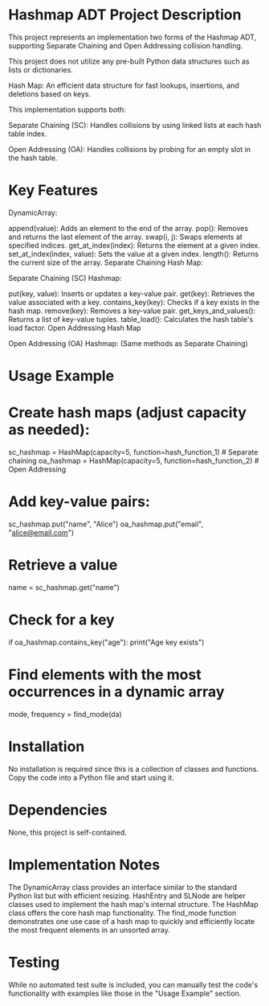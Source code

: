 # Hashmap ADT Project Description

This project represents an implementation two forms of the Hashmap ADT, supporting Separate Chaining and Open Addressing collision handling.

This project does not utilize any pre-built Python data structures such as lists or dictionaries.

Hash Map: An efficient data structure for fast lookups, insertions, and deletions based on keys.

This implementation supports both:

Separate Chaining (SC): Handles collisions by using linked lists at each hash table index.

Open Addressing (OA): Handles collisions by probing for an empty slot in the hash table.

# Key Features

DynamicArray:

append(value): Adds an element to the end of the array.
pop(): Removes and returns the last element of the array.
swap(i, j): Swaps elements at specified indices.
get_at_index(index): Returns the element at a given index.
set_at_index(index, value): Sets the value at a given index.
length(): Returns the current size of the array.
Separate Chaining Hash Map:

Separate Chaining (SC) Hashmap:

put(key, value): Inserts or updates a key-value pair.
get(key): Retrieves the value associated with a key.
contains_key(key): Checks if a key exists in the hash map.
remove(key): Removes a key-value pair.
get_keys_and_values(): Returns a list of key-value tuples.
table_load(): Calculates the hash table's load factor.
Open Addressing Hash Map

Open Addressing (OA) Hashmap:
(Same methods as Separate Chaining)

# Usage Example

# Create hash maps (adjust capacity as needed):
sc_hashmap = HashMap(capacity=5, function=hash_function_1)  # Separate chaining
oa_hashmap = HashMap(capacity=5, function=hash_function_2)  # Open Addressing

# Add key-value pairs:
sc_hashmap.put("name", "Alice")
oa_hashmap.put("email", "alice@email.com")

# Retrieve a value
name = sc_hashmap.get("name") 

# Check for a key
if oa_hashmap.contains_key("age"):
    print("Age key exists")

# Find elements with the most occurrences in a dynamic array
mode, frequency = find_mode(da)

# Installation

No installation is required since this is a collection of classes and functions. Copy the code into a Python file and start using it.

# Dependencies

None, this project is self-contained.

# Implementation Notes

The DynamicArray class provides an interface similar to the standard Python list but with efficient resizing.
HashEntry and SLNode are helper classes used to implement the hash map's internal structure.
The HashMap class offers the core hash map functionality.
The find_mode function demonstrates one use case of a hash map to quickly and efficiently locate the most frequent elements in an unsorted array.

# Testing

While no automated test suite is included, you can manually test the code's functionality with examples like those in the "Usage Example" section.

